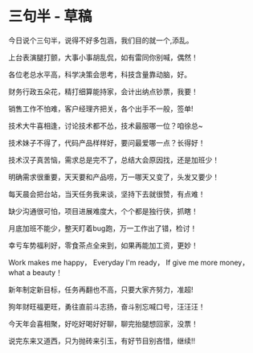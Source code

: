 ﻿# 三句半 - 草稿

今日说个三句半，说得不好多包涵，我们目的就一个,添乱。

上台表演腿打颤，大事小事胡乱侃，如有雷同你别喊，偶然！

各位老总水平高，科学决策会思考，科技含量靠动脑，好。

财务行政五朵花，精打细算能持家，会计出纳点钞票，我要！

销售工作不怕难，客户经理齐把关，各个出手不一般，签单!

技术大牛喜相逢，讨论技术都不怂，技术最服哪一位？咱徐总~

技术妹子不得了，代码产品样样好，要问最爱哪一点？长得好！

技术汉子真苦恼，需求总是完不了，总结大会原因找，还是加班少！

明确需求很重要，天天要和产品唠，万一哪天又变了，头发又要少！

每天晨会把台站，当天任务我来谈，坚持下去就很赞，有点难！

缺少沟通很可怕，项目进展难度大，个个都是独行侠，抓瞎！

月底加班不能少，整天盯着bug跑，万一工作出了错，检讨！

幸亏车势福利好，零食茶点全来到，如果再能加工资，更妙！

Work makes me happy， Everyday I'm ready， If give me more money， what a beauty！

新年制定新目标，任务再翻也不高，只要大家齐努力，准超!

狗年财旺福更旺，勇往直前斗志扬，奋斗别忘喊口号，汪汪汪！

今天年会喜相聚，好吃好喝好好聊，聊完抬腿想回家，没票！

说完东来又道西，只为抛砖来引玉，有好节目别吝惜，继续!!
